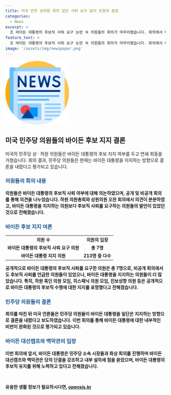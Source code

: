 ```yaml
---
title: 미국 민주 상하원 회의 집단 사퇴 요구 없이 조용히 종료
categories:
  - News
excerpt: >
  조 바이든 대통령의 후보직 사퇴 요구 논란 속 의원들의 회의가 마무리됐습니다. 회의에서 바이든 대통령의 후보직 사퇴를 요구한 의원들도 있었지만, 지지 의원들도 많았습니다. 민주당 내부에도 대립이 있었지만, 바이든 대통령을 지지하는 의원들이 상당수였습니다. 바이든 대통령은 내부 설득전을 이어가며 대선 후보로의 결의를 다지고 있습니다.
feature_text: >
  조 바이든 대통령의 후보직 사퇴 요구 논란 속 의원들의 회의가 마무리됐습니다. 회의에서 바이든 대통령의 후보직 사퇴를 요구한 의원들도 있었지만, 지지 의원들도 많았습니다. 민주당 내부에도 대립이 있었지만, 바이든 대통령을 지지하는 의원들이 상당수였습니다. 바이든 대통령은 내부 설득전을 이어가며 대선 후보로의 결의를 다지고 있습니다.
image: '/assets/img/newspaper.png'
---
```


<p><img src="/assets/img/newspaper.png" alt="kimp 속보" /></p>

<h2 data-ke-size="size26">미국 민주당 의원들의 바이든 후보 지지 결론</h2>

<p data-ke-size="size16">미국의 민주당 상 · 하원 의원들은 바이든 대통령의 후보 지지 여부를 두고 연쇄 회동을 거쳤습니다. 회의 결과, 민주당 의원들은 현재는 바이든 대통령을 지지하는 방향으로 결론을 내렸다고 평가되고 있습니다.</p>

<h3><b><span style="color: #1a5490;">의원들의 회의 내용</span><b></h3>

<p data-ke-size="size16">의원들은 바이든 대통령의 후보직 사퇴 여부에 대해 의논하였으며, 공개 및 비공개 회의를 통해 의견을 나누었습니다. 하원 의원총회와 상원의원 오찬 회의에서 의견이 분분하였고, 바이든 대통령을 지지하는 의원보다 후보직 사퇴를 요구하는 의원들의 발언이 있었던 것으로 전해졌습니다.</p>

<h3><b><span style="color: #1a5490;">바이든 후보 지지 여론</span><b></h3>

<table>
    <tr>
        <td style="text-align: center; height: 17px;"><b>의원 수</b></td>
        <td style="text-align: center; height: 17px;"><b>의원의 입장</b></td>
    </tr>
    <tr>
        <td style="text-align: center; height: 17px;"><b>바이든 대통령의 후보직 사퇴 요구 의원</b></td>
        <td style="text-align: center; height: 17px;"><b>총 7명</b></td>
    </tr>
    <tr>
        <td style="text-align: center; height: 17px;"><b>바이든 대통령 지지 의원</b></td>
        <td style="text-align: center; height: 17px;"><b>213명 중 다수</b></td>
    </tr>
</table>

<p data-ke-size="size16">공개적으로 바이든 대통령의 후보직 사퇴를 요구한 의원은 총 7명으로, 비공개 회의에서도 후보직 사퇴를 언급한 의원들이 있었으나, 바이든 대통령을 지지하는 의원들이 더 많았습니다. 특히, 하원 흑인 의원 모임, 히스패닉 의원 모임, 진보성향 의원 등은 공개적으로 바이든 대통령의 후보직 수행에 대한 지지를 표명했다고 전해졌습니다.</p>

<h3><b><span style="color: #1a5490;">민주당 의원들의 결론</span><b></h3>

<p data-ke-size="size16">회의를 마친 뒤 미국 언론들은 민주당 의원들이 바이든 대통령을 일단은 지지하는 방향으로 결론을 내렸다고 보도하였습니다. 이번 회의를 통해 바이든 대통령에 대한 내부적인 비판이 완화된 것으로 평가되고 있습니다.</p>

<h3><b><span style="color: #1a5490;">바이든 대선캠프와 백악관의 입장</span><b></h3>

<p data-ke-size="size16">이번 회의에 앞서, 바이든 대통령은 민주당 소속 시장들과 화상 회의를 진행하며 바이든 대선캠프와 백악관은 당의 단결을 강조하고 내부 설득에 힘을 쏟았으며, 바이든 대통령의 후보직 유지를 위해 노력하고 있다고 전해졌습니다.</p>

<p data-ke-size="size16">&nbsp;</p>
유용한 생활 정보가 필요하시다면, <a href="https://opensis.kr" rel="dofollow">opensis.kr</a>


